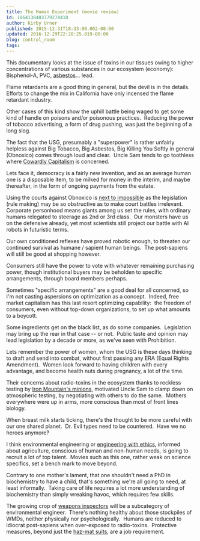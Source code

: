 ```yaml
---
title: The Human Experiment (movie review)
id: 1864138483779274418
author: Kirby Urner
published: 2015-12-31T18:33:00.002-08:00
updated: 2016-12-29T22:28:25.819-08:00
blog: control_room
tags: 
---
```


[](https://blogger.googleusercontent.com/img/b/R29vZ2xl/AVvXsEiHFDWTtf4ZvfcSr-Z4BsGNgyJWW1axC826T-uh9Um44budUjoCWKzJlIf42KeLLn1PQOJFIzyVwkYyFBu4p4wnkwDvj-jhSoNNpUIczMcdtdZrjOxxOkR95onbztcp9kiuaZqe/s1600/human_experiment.jpg)

This documentary looks at the issue of toxins in our tissues owing to higher concentrations of various substances in our ecosystem (economy):  Bisphenol-A, PVC, [asbestos](http://controlroom.blogspot.com/2014/10/libby-montana-movie-review.html)... lead.

Flame retardants are a good thing in general, but the devil is in the details.  Efforts to change the mix in California have only incensed the flame retardant industry.

Other cases of this kind show the uphill battle being waged to get some kind of handle on poisons and/or poisonous practices.  Reducing the power of tobacco advertising, a form of drug pushing, was just the beginning of a long slog.

The fact that the USG, presumably a "superpower" is rather unfairly helpless against Big Tobacco, Big Asbestos, Big Killing You Softly in general (Obnoxico) comes through loud and clear.  Uncle Sam tends to go toothless where [Cowardly Capitalism](http://controlroom.blogspot.com/2011/05/cowardly-capitalism.html) is concerned.

Lets face it, democracy is a fairly new invention, and as an average human one is a disposable item, to be milked for money in the interim, and maybe thereafter, in the form of ongoing payments from the estate.

Using the courts against Obnoxico is [next to impossible](http://worldgame.blogspot.com/2016/08/hot-coffee-movie-review.html) as the legislation (rule making) may be so obstructive as to make court battles irrelevant.  Corporate personhood means giants among us set the rules, with ordinary humans relegated to steerage as 2nd or 3rd class.  Our monsters have us on the defensive already, yet most scientists still project our battle with AI robots in futuristic terms.

Our own conditioned reflexes have proved robotic enough, to threaten our continued survival as humane / sapient human beings.  The post-sapiens will still be good at shopping however.

Consumers still have the power to vote with whatever remaining purchasing power, though institutional buyers may be beholden to specific arrangements, through board members perhaps.

Sometimes "specific arrangements" are a good deal for all concerned, so I'm not casting aspersions on optimization as a concept.  Indeed, free market capitalism has this last resort optimizing capability:  the freedom of consumers, even without top-down organizations, to set up what amounts to a boycott.

Some ingredients get on the black list, as do some companies.  Legislation may bring up the rear in that case -- or not.  Public taste and opinion may lead legislation by a decade or more, as we've seen with Prohibition.

Lets remember the power of women, whom the USG is these days thinking to draft and send into combat, without first passing any ERA (Equal Rights Amendment).  Women look forward to having children with every advantage, and become health nuts during pregnancy, a lot of the time.

Their concerns about radio-toxins in the ecosystem thanks to reckless testing by [Iron Mountain's minions](http://controlroom.blogspot.com/2008/12/iron-mountain-revisted.html), motivated Uncle Sam to clamp down on atmospheric testing, by negotiating with others to do the same.  Mothers everywhere were up in arms, more conscious than most of front lines biology. 

When breast milk starts ticking, there's the thought to be more careful with our one shared planet.  Dr. Evil types need to be countered.  Have we no heroes anymore?

I think environmental engineering or [engineering with ethics](http://mybizmo.blogspot.com/2015/05/engineering-as-moral-enterprise.html), informed about agriculture, conscious of human and non-human needs, is going to recruit a lot of top talent.  Movies such as this one, rather weak on science specifics, set a bench mark to move beyond.

Contrary to one mother's lament, that one shouldn't need a PhD in biochemistry to have a child, that's something we're all going to need, at least informally.  Taking care of life requires a lot more understanding of biochemistry than simply wreaking havoc, which requires few skills.

The growing crop of [weapons inspectors](http://worldgame.blogspot.com/2015/11/homering.html) will be a subcategory of environmental engineer.  There's nothing healthy about those stockpiles of WMDs, neither physically nor psychologically.  Humans are reduced to idiocrat post-sapiens when over-exposed to radio-toxins.  Protective measures, beyond just the [haz-mat suits](http://mybizmo.blogspot.com/2014/08/holy-toledo.html), are a job requirement.